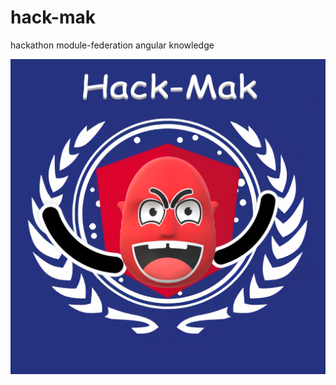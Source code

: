 # hack-mak
hackathon module-federation angular knowledge

![hack-mak logo](https://raw.githubusercontent.com/LoaderB0T/hack-mak/main/hack-mak.png "Logo")
